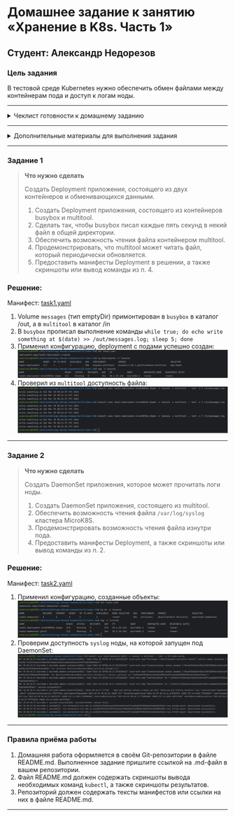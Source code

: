 # Домашнее задание к занятию «Хранение в K8s. Часть 1»
## Студент: Александр Недорезов

### Цель задания

В тестовой среде Kubernetes нужно обеспечить обмен файлами между контейнерам пода и доступ к логам ноды.

------

<details>
<summary>Чеклист готовности к домашнему заданию</summary>

1. Установленное K8s-решение (например, MicroK8S).
2. Установленный локальный kubectl.
3. Редактор YAML-файлов с подключенным GitHub-репозиторием.

</details>

------

<details>
<summary>Дополнительные материалы для выполнения задания</summary>

1. [Инструкция по установке MicroK8S](https://microk8s.io/docs/getting-started).
2. [Описание Volumes](https://kubernetes.io/docs/concepts/storage/volumes/).
3. [Описание Multitool](https://github.com/wbitt/Network-MultiTool).

</details>

------

### Задание 1 

> **Что нужно сделать**
> 
> Создать Deployment приложения, состоящего из двух контейнеров и обменивающихся данными.
> 
> 1. Создать Deployment приложения, состоящего из контейнеров busybox и multitool.
> 2. Сделать так, чтобы busybox писал каждые пять секунд в некий файл в общей директории.
> 3. Обеспечить возможность чтения файла контейнером multitool.
> 4. Продемонстрировать, что multitool может читать файл, который периодически обновляется.
> 5. Предоставить манифесты Deployment в решении, а также скриншоты или вывод команды из п. 4.

### Решение:

Манифест: [task1.yaml](task1.yaml)

1. Volume `messages` (тип emptyDir) примонтирован в `busybox` в каталог /out, а в `multitool` в каталог /in
2. В `busybox` прописал выполнение команды `while true; do echo write something at $(date) >> /out/messages.log; sleep 5; done`
3. Применил конфигурацию, deployment с подами успешно создан:
![](img/01.png)
4. Проверил из `multitool` доступность файла:
![](img/02.png)

------

### Задание 2

> **Что нужно сделать**
> 
> Создать DaemonSet приложения, которое может прочитать логи ноды.
> 
> 1. Создать DaemonSet приложения, состоящего из multitool.
> 2. Обеспечить возможность чтения файла `/var/log/syslog` кластера MicroK8S.
> 3. Продемонстрировать возможность чтения файла изнутри пода.
> 4. Предоставить манифесты Deployment, а также скриншоты или вывод команды из п. 2.

### Решение:

Манифест: [task2.yaml](task2.yaml)

1. Применил конфигурацию, созданные объекты:
![](img/03.png)
2. Проверим доступность `syslog` ноды, на которой запущен под DaemonSet:
![](img/04.png)

------

### Правила приёма работы

1. Домашняя работа оформляется в своём Git-репозитории в файле README.md. Выполненное задание пришлите ссылкой на .md-файл в вашем репозитории.
2. Файл README.md должен содержать скриншоты вывода необходимых команд `kubectl`, а также скриншоты результатов.
3. Репозиторий должен содержать тексты манифестов или ссылки на них в файле README.md.

------